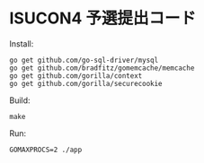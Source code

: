 # ISUCON4 予選提出コード

Install:

```
go get github.com/go-sql-driver/mysql
go get github.com/bradfitz/gomemcache/memcache
go get github.com/gorilla/context
go get github.com/gorilla/securecookie
```

Build:

```
make
```

Run:

```
GOMAXPROCS=2 ./app
```
